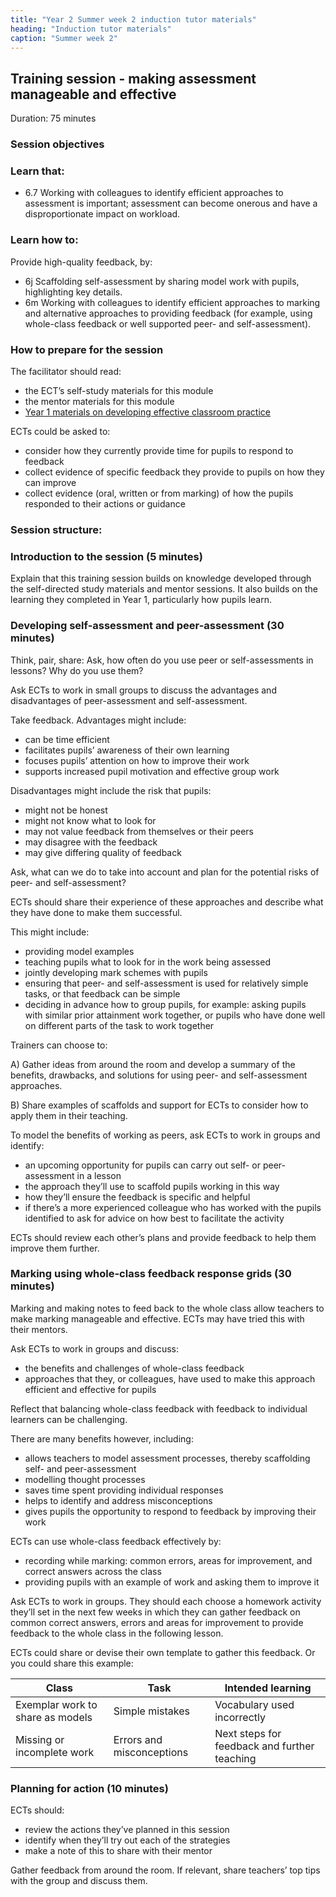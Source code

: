 ```yaml
---
title: "Year 2 Summer week 2 induction tutor materials"
heading: "Induction tutor materials"
caption: "Summer week 2"
---
```


## Training session - making assessment manageable and effective

Duration: 75 minutes

### Session objectives

### Learn that:

- 6.7 Working with colleagues to identify efficient approaches to assessment is important; assessment can become onerous and have a disproportionate impact on workload.

### Learn how to:

Provide high-quality feedback, by:

- 6j Scaffolding self-assessment by sharing model work with pupils, highlighting key details.
- 6m Working with colleagues to identify efficient approaches to marking and alternative approaches to providing feedback (for example, using whole-class feedback or well supported peer- and self-assessment).

### How to prepare for the session

The facilitator should read: 

- the ECT’s self-study materials for this module
- the mentor materials for this module
- [Year 1 materials on developing effective classroom practice](https://support-for-early-career-teachers.education.gov.uk/education-development-trust/year-1-developing-effective-classroom-practice/)

ECTs could be asked to:

- consider how they currently provide time for pupils to respond to feedback
- collect evidence of specific feedback they provide to pupils on how they can improve
- collect evidence (oral, written or from marking) of how the pupils responded to their actions or guidance

### Session structure:

### Introduction to the session (5 minutes)

Explain that this training session builds on knowledge developed through the self-directed study materials and mentor sessions. It also builds on the learning they completed in Year 1, particularly how pupils learn.

### Developing self-assessment and peer-assessment (30 minutes)

Think, pair, share: Ask, how often do you use peer or self-assessments in lessons? Why do you use them?

Ask ECTs to work in small groups to discuss the advantages and disadvantages of peer-assessment and self-assessment.

Take feedback. Advantages might include:

- can be time efficient
- facilitates pupils’ awareness of their own learning
- focuses pupils’ attention on how to improve their work
- supports increased pupil motivation and effective group work

Disadvantages might include the risk that pupils:

- might not be honest
- might not know what to look for
- may not value feedback from themselves or their peers
- may disagree with the feedback
- may give differing quality of feedback

Ask, what can we do to take into account and plan for the potential risks of peer- and self-assessment?  

ECTs should share their experience of these approaches and describe what they have done to make them successful.

This might include:

- providing model examples
- teaching pupils what to look for in the work being assessed
- jointly developing mark schemes with pupils
- ensuring that peer- and self-assessment is used for relatively simple tasks, or that feedback can be simple
- deciding in advance how to group pupils, for example: asking pupils with similar prior attainment work together, or pupils who have done well on different parts of the task to work together

Trainers can choose to:

A) Gather ideas from around the room and develop a summary of the benefits, drawbacks, and solutions for using peer- and self-assessment approaches.

B) Share examples of scaffolds and support for ECTs to consider how to apply them in their teaching.

To model the benefits of working as peers, ask ECTs to work in groups and identify:

- an upcoming opportunity for pupils can carry out self- or peer-assessment in a lesson
- the approach they’ll use to scaffold pupils working in this way
- how they’ll ensure the feedback is specific and helpful
- if there’s a more experienced colleague who has worked with the pupils identified to ask for advice on how best to facilitate the activity

ECTs should review each other’s plans and provide feedback to help them improve them further.

### Marking using whole-class feedback response grids (30 minutes)

Marking and making notes to feed back to the whole class allow teachers to make marking manageable and effective. ECTs may have tried this with their mentors.

Ask ECTs to work in groups and discuss:

- the benefits and challenges of whole-class feedback
- approaches that they, or colleagues, have used to make this approach efficient and effective for pupils

Reflect that balancing whole-class feedback with feedback to individual learners can be challenging.

There are many benefits however, including:

- allows teachers to model assessment processes, thereby scaffolding self- and peer-assessment
- modelling thought processes
- saves time spent providing individual responses
- helps to identify and address misconceptions
- gives pupils the opportunity to respond to feedback by improving their work

ECTs can use whole-class feedback effectively by:

- recording while marking: common errors, areas for improvement, and correct answers across the class
- providing pupils with an example of work and asking them to improve it

Ask ECTs to work in groups. They should each choose a homework activity they’ll set in the next few weeks in which they can gather feedback on common correct answers, errors and areas for improvement to provide feedback to the whole class in the following lesson.

ECTs could share or devise their own template to gather this feedback.  Or you could share this example:

Class | Task | Intended learning
----|----|----
Exemplar work to share as models | Simple mistakes | Vocabulary used incorrectly
Missing or incomplete work | Errors and misconceptions | Next steps for feedback and further teaching

### Planning for action (10 minutes)

ECTs should:

- review the actions they’ve planned in this session
- identify when they’ll try out each of the strategies
- make a note of this to share with their mentor

Gather feedback from around the room. If relevant, share teachers’ top tips with the group and discuss them.